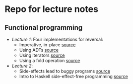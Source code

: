 # Repo for lecture notes

## Functional programming

* *Lecture 1*: Four implementations for reversal:
  * Imperative, in-place [source](https://github.com/pdmatei/pp2020/blob/master/L01/V1.java)
  * Using ADTs [source](https://github.com/pdmatei/pp2020/blob/master/L01/TDA.java)
  * Using iterators [source](https://github.com/pdmatei/pp2020/blob/master/L01/V3.java)
  * Using a fold operation [source](https://github.com/pdmatei/pp2020/blob/master/L01/V4.java)
* *Lecture 2*: 
  * Side-effects lead to buggy programs [source](https://github.com/pdmatei/pp2020/blob/master/L02/RefTr.java)
  * Intro to Haskell side-effect-free programming [source](url)
